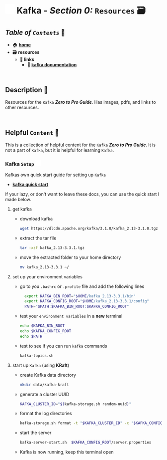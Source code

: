 # <img src="../assets/img/kafka.png" width="30px"> **Kafka** - ***Section 0:*** `Resources` 🗃️

## ***Table*** *of* ***`Contents`*** 📜

* 🏠 [**home**](../README.md)
* 🗃️ **resources**
  * 🔗 **links**
    * 📄 <a href="https://kafka.apache.org/documentation/" target="_blank">**kafka documentation**</a>

<br />

## **Description** 👀

Resources for the `Kafka` ***Zero to Pro Guide***. Has images, pdfs, and links to other resources.

<br />

## **Helpful** `Content` 📌

This is a collection of helpful content for the `Kafka` ***Zero to Pro Guide***. It is not a part of `Kafka`, but it is helpful for learning `Kafka`.

### **Kafka** `Setup` <img src="../assets/img/kafka.png" width="19px">

Kafkas own quick start guide for setting up `Kafka`

* <a href="https://kafka.apache.org/quickstart" target="_blank">**kafka quick start**</a>

If your lazy, or don't want to leave these docs, you can use the quick start I made below.

1. get kafka
   * download kafka

      ```bash
      wget https://dlcdn.apache.org/kafka/3.1.0/kafka_2.13-3.1.0.tgz
      ```

   * extract the tar file
  
      ```bash
      tar -xzf kafka_2.13-3.3.1.tgz
      ```

   * move the extracted folder to your home directory

      ```bash
      mv kafka_2.13-3.3.1 ~/
      ```

2. set up your environment variables

   * go to you `.bashrc` or `.profile` file and add the following lines

      ```bash
        export KAFKA_BIN_ROOT="$HOME/kafka_2.13-3.3.1/bin"
        export KAFKA_CONFIG_ROOT="$HOME/kafka_2.13-3.3.1/config"
        PATH="$PATH:$KAFKA_BIN_ROOT:$KAFKA_CONFIG_ROOT"
      ```

   * test your `environment variables` in a **new** terminal

      ```bash
      echo $KAFKA_BIN_ROOT
      echo $KAFKA_CONFIG_ROOT
      echo $PATH
      ```

   * test to see if you can run `kafka` commands

      ```bash
      kafka-topics.sh
      ```

3. start up `Kafka` (using **KRaft**)

   * create Kafka data directory

      ```bash
      mkdir data/kafka-kraft
      ```

   * generate a cluster UUID

      ```bash
      KAFKA_CLUSTER_ID="$(kafka-storage.sh random-uuid)"
      ```

   * format the log directories

      ```bash
      kafka-storage.sh format -t "$KAFKA_CLUSTER_ID" -c "$KAFKA_CONFIG_ROOT/server.properties"
      ```

   * start the server

      ```bash
      kafka-server-start.sh  $KAFKA_CONFIG_ROOT/server.properties
      ```

   * Kafka is now running, keep this terminal open
